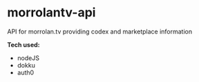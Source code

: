 # morrolantv-api
API for morrolan.tv providing codex and marketplace information

**Tech used:**
* nodeJS
* dokku
* auth0

